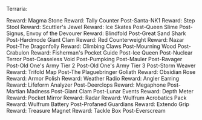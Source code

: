 Terraria:

Reward: Magma Stone
Reward: Tally Counter
Post-Santa-NK1
Reward: Step Stool
Reward: Scuttler's Jewel
Reward: Ice Skates
Post-Queen Slime
Post-Signus, Envoy of the Devourer
Reward: Blindfold
Post-Great Sand Shark
Post-Hardmode Giant Clam
Reward: Red Counterweight
Reward: Nazar
Post-The Dragonfolly
Reward: Climbing Claws
Post-Mourning Wood
Post-Crabulon
Reward: Fisherman's Pocket Guide
Post-Ice Queen
Post-Nuclear Terror
Post-Ceaseless Void
Post-Pumpking
Post-Mauler
Post-Ravager
Post-Old One's Army Tier 2
Post-Old One's Army Tier 3
Post-Storm Weaver
Reward: Trifold Map
Post-The Plaguebringer Goliath
Reward: Obsidian Rose
Reward: Armor Polish
Reward: Weather Radio
Reward: Angler Earring
Reward: Lifeform Analyzer
Post-Deerclops
Reward: Megaphone
Post-Martian Madness
Post-Giant Clam
Post-Lunar Events
Reward: Depth Meter
Reward: Pocket Mirror
Reward: Radar
Reward: Wulfrum Acrobatics Pack
Reward: Wulfrum Battery
Post-Profaned Guardians
Reward: Extendo Grip
Reward: Treasure Magnet
Reward: Tackle Box
Post-Everscream